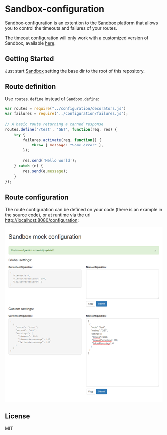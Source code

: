 # Sandbox-configuration

Sandbox-configuration is an extention to the [Sandbox](https://getsandbox.com) platform that allows you to control the timeouts and failures of your routes.

The timeout configuration will only work with a customized version of Sandbox, available [here](https://github.com/luisrpp/sandbox).

## Getting Started

Just start [Sandbox](https://getsandbox.com) setting the base dir to the root of this repository.

## Route definition

Use `routes.define` instead of `Sandbox.define`:

```javascript
var routes = require("../configuration/decorators.js")
var failures = require("../configuration/failures.js");

// A basic route returning a canned response
routes.define('/test', 'GET', function(req, res) {
    try {
        failures.activate(req, function() {
            throw { message: "Some error" };
        });

        res.send('Hello world');
    } catch (e) {
        res.send(e.message);
    }
});
```

## Route configuration

The route configuration can be defined on your code (there is an example in the source code), or at runtime via the url [http://localhost:8080/configuration](http://localhost:8080/configuration):

![Sandbox mock configuration screenshot](https://raw.githubusercontent.com/luisrpp/sandbox-configuration/master/images/configuration.png)

## License

MIT
